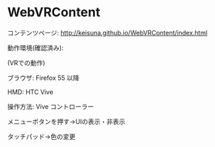 WebVRContent
====

コンテンツページ:
http://keisuna.github.io/WebVRContent/index.html


動作環境(確認済み):

(VRでの動作)

ブラウザ: Firefox 55 以降

HMD: HTC Vive


操作方法:
Vive コントローラー

メニューボタンを押す→UIの表示・非表示

タッチパッド→色の変更

